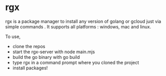 # rgx
rgx is a package manager to install any version of golang or gcloud just via simple commands . It supports all platforms : windows, mac and linux.

To use, 
- clone the repos
- start the rgx-server with node main.mjs
- build the go binary with go build
- type rgx in a command prompt where you cloned the project
- install packages!
